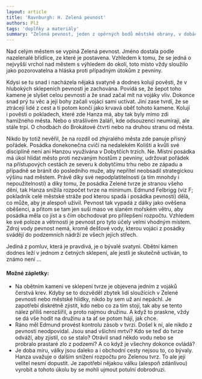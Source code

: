 ```yaml
---
layout: article
title: 'Ravnburgh: H. Zelená pevnost'
authors: Plž
tags: 'doplňky a materiály'
summary: "Zelená pevnost, jeden z opěrných bodů městské obrany, v dobách míru trošku přehlížené, který má ve svých základech tajemnou starou svatyni.\_"
---
```


Nad celým městem se vypíná Zelená pevnost. Jméno dostala podle nazelenalé břidlice, ze které je postavena. Vzhledem k tomu, že se jedná o nejvyšší vrchol nad městem s výhledem do okolí, toto místo vždy sloužilo jako pozorovatelna a hláska proti případným útokům z pevniny.

Kdysi se tu snad i nacházela nějaká svatyně a dodnes kolují pověsti, že v hlubokých sklepeních pevnosti je zachována. Povídá se, že šepot toho kamene je slyšet celou pevností a že snad začal mít na vojáky vliv. Dokonce snad prý tu věc a její bohy začali vojáci sami uctívat. Jiní zase tvrdí, že se ztrácejí lidé z cest a ti potom končí jako krvavá oběť tohoto kamene. Kolují i pověsti o pokladech, které zde Hanza má, aby tak byly mimo zdi hamižného města. Nebo o strašlivém žaláři, kde odsouzenci neumírají, ale stále trpí. O chodbách do Brokátové čtvrti nebo na druhou stranu od města.

Nikdo by totiž nevěřil, že na rozdíl od zhýralého města zde panuje přísný pořádek. Posádka donekonečna cvičí na nedalekém Kolišti a kvůli své disciplíně není ani Hanzou využívána v Dobytčích trzích. Ne. Místní posádka má úkol hlídat město proti nezvaným hostům z pevniny, udržovat pořádek na přístupových cestách ze severu k dobytčímu trhu nebo ze západu a případně se bránit do posledního muže, aby nepřítel neobsadil strategickou výšinu nad městem. Právě díky své nepodplatitelnosti (a tím mnohdy i nepoužitelnosti) a díky tomu, že posádka Zelené tvrze je stranou všeho dění, tak Hanza snížila rozpočet tvrze na minimum. Edmund Felbrigg (viz F; pokladník celé městské stráže pod kterou spadá i posádka pevnosti) dělá, co může, aby je alespoň uživil. Pevnost tak vypadá z dálky jako ověšena oběšenci, a přitom se tam jen suší maso ve slaném mořském větru, aby posádka měla co jíst a s čím obchodovat pro přilepšení rozpočtu. Vzhledem ke své poloze a větrnosti je pevnost pro tyto účely velmi vhodným místem. Zdroj vody pevnost nemá, kromě dešťové vody, kterou vojáci z posádky svádějí do podzemních nádrží ze všech jejích střech.

Jediná z pomluv, která je pravdivá, je o bývalé svatyni. Obětní kámen dodnes leží v jednom z četných sklepení, ale jestli je skutečně uctíván, to známo není …

#### Možné zápletky:

- Na obětním kameni ve sklepení tvrze je objevena jedním z vojáků čerstvá krev. Kdyby se to dozvěděl zbytek lidí sloužících v Zelené pevnosti nebo městské hlídky, nikdo by sem už ani nepáchl. Je zapotřebí diskrétně zjistit, kdo nebo co za tím stojí, tak aby se tento nález příliš nerozšířil, a proto najmou družinu. A když to praskne, vždy se dá vše hodit na družinu a ta ať se potom hájí, jak chce.
- Ráno měl Edmund provést kontrolu zásob v tvrzi. Došel k ní, ale nikdo z pevnosti neodpovídal. Jsou snad všichni mrtví? Kdo se teď do tvrze odváží, aby zjistil, co se stalo? Otrávil snad někdo vodu nebo se probralo prastaré zlo z podzemí? A co když je všechny dokonce ovládá?
- Je doba míru, války jsou daleko a i obchodní cesty nejsou to, co bývaly. Hanza uvažuje o dalším snížení rozpočtu pro Zelenou tvrz. To ale její velitel nesmí dopustit. Je zapotřebí nějakou válku (alespoň zdánlivou) vyrobit a tohoto úkolu by se mohli ujmout potulní dobrodruzi.
